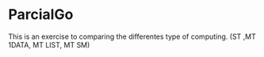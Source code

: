 # ParcialGo
This is an exercise to comparing the differentes type of computing. (ST ,MT 1DATA, MT LIST, MT SM)
